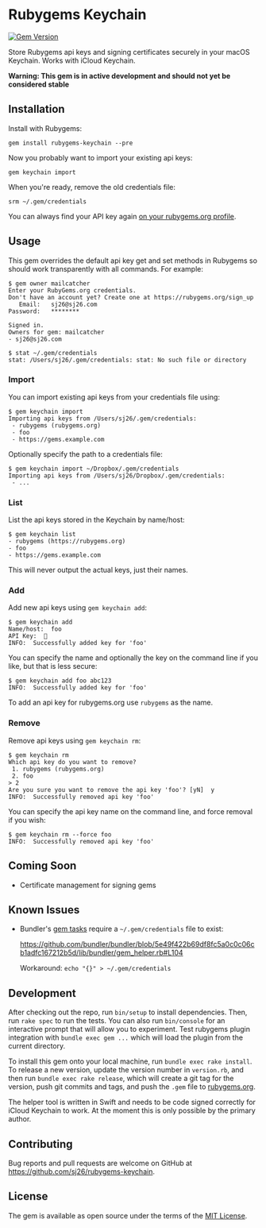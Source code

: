 # Rubygems Keychain

[![Gem Version](https://badge.fury.io/rb/rubygems-keychain.svg)](https://badge.fury.io/rb/rubygems-keychain)

Store Rubygems api keys and signing certificates securely in your macOS Keychain. Works with iCloud Keychain.

**Warning: This gem is in active development and should not yet be considered stable**

## Installation

Install with Rubygems:

```
gem install rubygems-keychain --pre
```

Now you probably want to import your existing api keys:

```
gem keychain import
```

When you're ready, remove the old credentials file:

```
srm ~/.gem/credentials
```

You can always find your API key again [on your rubygems.org profile](https://rubygems.org/profile/edit).

## Usage

This gem overrides the default api key get and set methods in Rubygems so should work transparently with all commands. For example:

```
$ gem owner mailcatcher
Enter your RubyGems.org credentials.
Don't have an account yet? Create one at https://rubygems.org/sign_up
   Email:   sj26@sj26.com
Password:   ********

Signed in.
Owners for gem: mailcatcher
- sj26@sj26.com

$ stat ~/.gem/credentials
stat: /Users/sj26/.gem/credentials: stat: No such file or directory
```

### Import

You can import existing api keys from your credentials file using:

```
$ gem keychain import
Importing api keys from /Users/sj26/.gem/credentials:
 - rubygems (rubygems.org)
 - foo
 - https://gems.example.com
```

Optionally specify the path to a credentials file:

```
$ gem keychain import ~/Dropbox/.gem/credentials
Importing api keys from /Users/sj26/Dropbox/.gem/credentials:
 - ...
```

### List

List the api keys stored in the Keychain by name/host:

```
$ gem keychain list
- rubygems (https://rubygems.org)
- foo
- https://gems.example.com
```

This will never output the actual keys, just their names.

### Add

Add new api keys using `gem keychain add`:

```
$ gem keychain add
Name/host:  foo
API Key:  🔑
INFO:  Successfully added key for 'foo'
```

You can specify the name and optionally the key on the command line if you like, but that is less secure:

```
$ gem keychain add foo abc123
INFO:  Successfully added key for 'foo'
```

To add an api key for rubygems.org use `rubygems` as the name.

### Remove

Remove api keys using `gem keychain rm`:

```
$ gem keychain rm
Which api key do you want to remove?
 1. rubygems (rubygems.org)
 2. foo
> 2
Are you sure you want to remove the api key 'foo'? [yN]  y
INFO:  Successfully removed api key 'foo'
```

You can specify the api key name on the command line, and force removal if you wish:

```
$ gem keychain rm --force foo
INFO:  Successfully removed api key 'foo'
```

## Coming Soon

- Certificate management for signing gems

## Known Issues

- Bundler's [gem tasks](http://bundler.io/v1.12/guides/creating_gem.html#releasing-the-gem) require a `~/.gem/credentials` file to exist:

  https://github.com/bundler/bundler/blob/5e49f422b69df8fc5a0c0c06cb1adfc167212b5d/lib/bundler/gem_helper.rb#L104

  Workaround: `echo "{}" > ~/.gem/credentials`

## Development

After checking out the repo, run `bin/setup` to install dependencies. Then, run `rake spec` to run the tests. You can also run `bin/console` for an interactive prompt that will allow you to experiment. Test rubygems plugin integration with `bundle exec gem ...` which will load the plugin from the current directory.

To install this gem onto your local machine, run `bundle exec rake install`. To release a new version, update the version number in `version.rb`, and then run `bundle exec rake release`, which will create a git tag for the version, push git commits and tags, and push the `.gem` file to [rubygems.org](https://rubygems.org).

The helper tool is written in Swift and needs to be code signed correctly for iCloud Keychain to work. At the moment this is only possible by the primary author.

## Contributing

Bug reports and pull requests are welcome on GitHub at https://github.com/sj26/rubygems-keychain.

## License

The gem is available as open source under the terms of the [MIT License](https://opensource.org/licenses/MIT).
